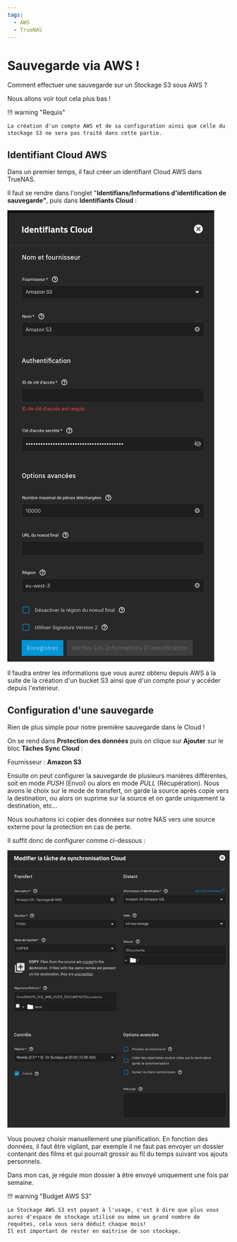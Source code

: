 ```yaml
---
tags:
  - AWS
  - TrueNAS
---
```


# Sauvegarde via AWS !

Comment effectuer une sauvegarde sur un Stockage S3 sous AWS ?

Nous allons voir tout cela plus bas !

!!! warning "Requis"

    La création d'un compte AWS et de sa configuration ainsi que celle du stockage S3 ne sera pas traité dans cette partie.

## Identifiant Cloud AWS

Dans un premier temps, il faut créer un identifiant Cloud AWS dans TrueNAS.

Il faut se rendre dans l'onglet "**Identifians/Informations d'identification de sauvegarde"**, puis dans **Identifiants Cloud** :

![aws-backup-cloud-crds](assets/nas/aws-backup-cloud-creds.png)

Il faudra entrer les informations que vous aurez obtenu depuis AWS à la suite de la création d'un bucket S3 ainsi que d'un compte pour y accéder depuis l'extérieur.

## Configuration d'une sauvegarde

Rien de plus simple pour notre première sauvegarde dans le Cloud !

On se rend dans **Protection des données** puis on clique sur **Ajouter** sur le bloc **Tâches Sync Cloud** :

Fournisseur : **Amazon S3**

Ensuite on peut configurer la sauvegarde de plusieurs manières différentes, soit en mode *PUSH* (Envoi) ou alors en mode *PULL* (Récupération). Nous avons le choix sur le mode de transfert, on garde la source après copie vers la destination, ou alors on suprime sur la source et on garde uniquement la destination, etc...

Nous souhaitons ici copier des données sur notre NAS vers une source externe pour la protection en cas de perte.

Il suffit donc de configurer comme ci-dessous :

![aws-backup-cloud-task-sync](assets/nas/aws-backup-cloud-task-sync.png)

Vous pouvez choisir manuellement une planification. En fonction des données, il faut être vigilant, par exemple il ne faut pas envoyer un dossier contenant des films et qui pourrait grossir au fil du temps suivant vos ajouts personnels.

Dans mon cas, je régule mon dossier à être envoyé uniquement une fois par semaine.

!!! warning "Budget AWS S3"

    Le Stockage AWS S3 est payant à l'usage, c'est à dire que plus vous aurez d'espace de stockage utilisé ou même un grand nombre de requêtes, cela vous sera déduit chaque mois!
    Il est important de rester en maitrise de son stockage.